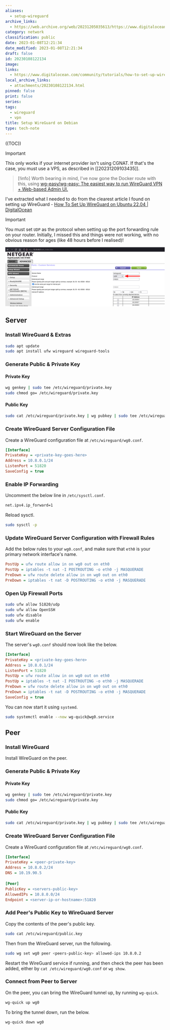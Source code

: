 ```yaml
---
aliases:
  - setup-wireguard
archive_links:
  - https://web.archive.org/web/20231205035613/https://www.digitalocean.com/community/tutorials/how-to-set-up-wireguard-on-ubuntu-22-04
category: network
classification: public
date: 2023-01-08T12:21:34
date_modified: 2023-01-08T12:21:34
draft: false
id: 20230108122134
image: 
links:
  - https://www.digitalocean.com/community/tutorials/how-to-set-up-wireguard-on-ubuntu-22-04
local_archive_links:
  - attachments/20230108122134.html
pinned: false
print: false
series: 
tags:
  - wireguard
  - vpn
title: Setup WireGuard on Debian
type: tech-note
---
```


((TOC))

> [!important]
> This only works if your internet provider isn't using CGNAT. If that's the case, you must use a VPS, as described in [[20231209103435]].

> [!info]
> Worth bearing in mind, I've now gone the Docker route with this, using [wg-easy/wg-easy: The easiest way to run WireGuard VPN + Web-based Admin UI.](https://github.com/wg-easy/wg-easy)

I've extracted what I needed to do from the clearest article I found on setting up WireGuard - [How To Set Up WireGuard on Ubuntu 22.04 | DigitalOcean](https://www.digitalocean.com/community/tutorials/how-to-set-up-wireguard-on-ubuntu-22-04) 

> [!important]
> You must set `UDP` as the protocol when setting up the port forwarding rule on your router. Initially, I missed this and things were not working, with no obvious reason for ages (like 48 hours before I realised)!

![](attachments/20230108122134.png)

## Server

### Install WireGuard & Extras

```sh
sudo apt update
sudo apt install ufw wireguard wireguard-tools
```

### Generate Public & Private Key

#### Private Key

```sh
wg genkey | sudo tee /etc/wireguard/private.key
sudo chmod go= /etc/wireguard/private.key
```

#### Public Key

```sh
sudo cat /etc/wireguard/private.key | wg pubkey | sudo tee /etc/wireguard/public.key
```

### Create WireGuard Server Configuration File

Create a WireGuard configuration file at `/etc/wireguard/wg0.conf`.

```ini
[Interface]
PrivateKey = <private-key-goes-here>
Address = 10.8.0.1/24
ListenPort = 51820
SaveConfig = true
```

### Enable IP Forwarding

Uncomment the below line in `/etc/sysctl.conf`.

```sh
net.ipv4.ip_forward=1
```

Reload sysctl.

```sh
sudo sysctl -p
```

### Update WireGuard Server Configuration with Firewall Rules

Add the below rules to your `wg0.conf`, and make sure that `eth0` is your primary network interface's name.

```ini
PostUp = ufw route allow in on wg0 out on eth0
PostUp = iptables -t nat -I POSTROUTING -o eth0 -j MASQUERADE
PreDown = ufw route delete allow in on wg0 out on eth0
PreDown = iptables -t nat -D POSTROUTING -o eth0 -j MASQUERADE
```

### Open Up Firewall Ports

```sh
sudo ufw allow 51820/udp
sudo ufw allow OpenSSH
sudo ufw disable
sudo ufw enable
```

### Start WireGuard on the Server

The server's `wg0.conf` should now look like the below.

```ini
[Interface]
PrivateKey = <private-key-goes-here>
Address = 10.8.0.1/24
ListenPort = 51820
PostUp = ufw route allow in on wg0 out on eth0
PostUp = iptables -t nat -I POSTROUTING -o eth0 -j MASQUERADE
PreDown = ufw route delete allow in on wg0 out on eth0
PreDown = iptables -t nat -D POSTROUTING -o eth0 -j MASQUERADE
SaveConfig = true
```

You can now start it using `systemd`.

```sh
sudo systemctl enable --now wg-quick@wg0.service
```

## Peer

### Install WireGuard

Install WireGuard on the peer.

### Generate Public & Private Key

#### Private Key

```sh
wg genkey | sudo tee /etc/wireguard/private.key
sudo chmod go= /etc/wireguard/private.key
```

#### Public Key

```sh
sudo cat /etc/wireguard/private.key | wg pubkey | sudo tee /etc/wireguard/public.key
```

### Create WireGuard Server Configuration File

Create a WireGuard configuration file at `/etc/wireguard/wg0.conf`.

```ini
[Interface]
PrivateKey = <peer-private-key>
Address = 10.8.0.2/24
DNS = 10.19.90.5

[Peer]
PublicKey = <servers-public-key>
AllowedIPs = 10.8.0.0/24
Endpoint = <server-ip-or-hostname>:51820
```

### Add Peer's Public Key to WireGuard Server

Copy the contents of the peer's public key.

```sh
sudo cat /etc/wireguard/public.key
```

Then from the WireGuard server, run the following.

```sh
sudo wg set wg0 peer <peers-public-key> allowed-ips 10.8.0.2
```

Restart the WireGuard service if running, and then check the peer has been added, either by `cat /etc/wireguard/wg0.conf` or `wg show`.

### Connect from Peer to Server

On the peer, you can bring the WireGuard tunnel up, by running `wg-quick`.

```sh
wg-quick up wg0
```

To bring the tunnel down, run the below.

```sh
wg-quick down wg0
```
